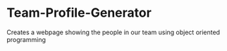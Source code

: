 # Team-Profile-Generator
Creates a webpage showing the people in our team using object oriented programming 

